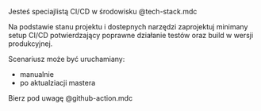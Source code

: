 Jesteś speciajlistą CI/CD w środowisku @tech-stack.mdc

Na podstawie stanu projektu i dostepnych narzędzi zaprojektuj minimany setup CI/CD potwierdzający poprawne działanie testów oraz build w wersji produkcyjnej.

Scenariusz może być uruchamiany:
- manualnie
- po aktualziacji mastera

Bierz pod uwagę @github-action.mdc
